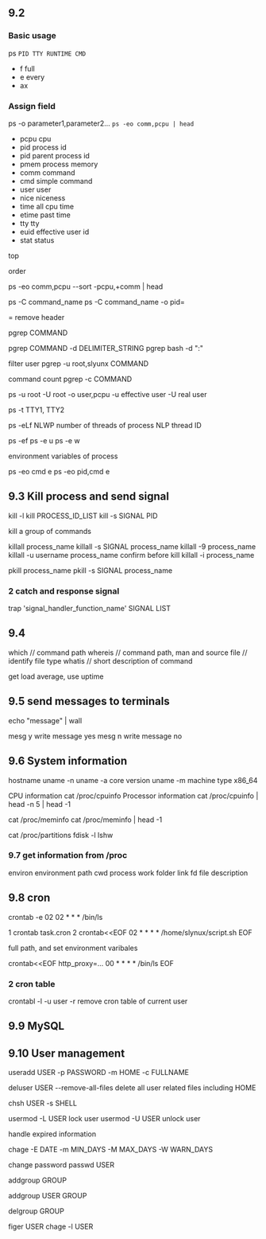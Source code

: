 ## 9.2
### Basic usage
ps
`PID TTY RUNTIME CMD`

* f full
* e every
* ax 
### Assign field
ps -o parameter1,parameter2...
`ps -eo comm,pcpu | head`

* pcpu cpu
* pid process id
* pid parent process id
* pmem process memory
* comm command
* cmd simple command
* user user
* nice niceness
* time all cpu time
* etime past time
* tty tty
* euid effective user id
* stat status

top

order

ps -eo comm,pcpu --sort -pcpu,+comm | head

ps -C command_name
ps -C command_name -o pid=

= remove header

pgrep COMMAND

pgrep COMMAND -d DELIMITER_STRING
pgrep bash -d ":"

filter user
pgrep -u root,slyunx COMMAND

command count
pgrep -c COMMAND

ps -u root -U root -o user,pcpu
-u effective user
-U real user

ps -t TTY1, TTY2

ps -eLf
NLWP number of threads of process
NLP thread ID

ps -ef
ps -e u
ps -e w

environment variables of process

ps -eo cmd e
ps -eo pid,cmd e

## 9.3 Kill process and send signal

kill -l
kill PROCESS_ID_LIST
kill -s SIGNAL PID

kill a group of commands

killall process_name
killall -s SIGNAL process_name
killall -9 process_name
killall -u username process_name
confirm before kill
killall -i process_name

pkill process_name
pkill -s SIGNAL process_name

### 2 catch and response signal
trap 'signal_handler_function_name' SIGNAL LIST

## 9.4
which // command path
whereis // command path, man and source
file // identify file type
whatis // short description of command

get load average, use uptime

## 9.5 send messages to terminals

echo "message" | wall

mesg y write message yes 
mesg n write message no

## 9.6 System information

hostname uname -n
uname -a core version
uname -m machine type x86_64

CPU information
cat /proc/cpuinfo
Processor information
cat /proc/cpuinfo | head -n 5 | head -1

cat /proc/meminfo
cat /proc/meminfo | head -1

cat /proc/partitions
fdisk -l
lshw

### 9.7 get information from /proc 

environ environment path
cwd process work folder link
fd file description

## 9.8 cron

crontab -e
02 02 * * * /bin/ls

1 crontab task.cron
2 crontab<<EOF
02 * * * * /home/slynux/script.sh
EOF

full path, and set environment varibales

crontab<<EOF
http_proxy=...
00 * * * * /bin/ls
EOF

### 2 cron table

crontabl -l
-u user
-r remove cron table of current user

## 9.9 MySQL

## 9.10 User management

useradd USER -p PASSWORD -m HOME -c FULLNAME

deluser USER 
--remove-all-files delete all user related files including HOME

chsh USER -s SHELL

usermod -L USER lock user
usermod -U USER unlock user

handle expired information

chage -E DATE
-m MIN_DAYS
-M MAX_DAYS
-W WARN_DAYS

change password
passwd USER

addgroup GROUP

addgroup USER GROUP

delgroup GROUP

figer USER
chage -l USER
